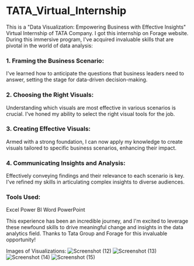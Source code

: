 # TATA_Virtual_Internship
This is a "Data Visualization: Empowering Business with Effective Insights" Virtual Internship of TATA Company. I got this internship on Forage website.
During this immersive program, I've acquired invaluable skills that are pivotal in the world of data analysis:

### 1. Framing the Business Scenario: 
I've learned how to anticipate the questions that business leaders need to answer, setting the stage for data-driven decision-making.

### 2. Choosing the Right Visuals: 
Understanding which visuals are most effective in various scenarios is crucial. I've honed my ability to select the right visual tools for the job.

### 3. Creating Effective Visuals: 
Armed with a strong foundation, I can now apply my knowledge to create visuals tailored to specific business scenarios, enhancing their impact.

### 4. Communicating Insights and Analysis: 
Effectively conveying findings and their relevance to each scenario is key. I've refined my skills in articulating complex insights to diverse audiences.

### Tools Used:
Excel
Power BI
Word
PowerPoint

This experience has been an incredible journey, and I'm excited to leverage these newfound skills to drive meaningful change and insights in the data analytics field. Thanks to Tata Group and Forage for this invaluable opportunity!

Images of Visualizations:
![Screenshot (12)](https://github.com/Aayush2k23/TATA_Virtual_Internship/assets/131526402/bce0483d-2b56-49d8-8702-9b3a929ce4d0)
![Screenshot (13)](https://github.com/Aayush2k23/TATA_Virtual_Internship/assets/131526402/d07e8e22-4693-45eb-96ad-dbf1b4b2cf4d)
![Screenshot (14)](https://github.com/Aayush2k23/TATA_Virtual_Internship/assets/131526402/28e839f8-2a64-4eec-92e2-2c1707583cd4)
![Screenshot (15)](https://github.com/Aayush2k23/TATA_Virtual_Internship/assets/131526402/6ab8f144-f35c-4aee-97fd-f2ffe3235797)
